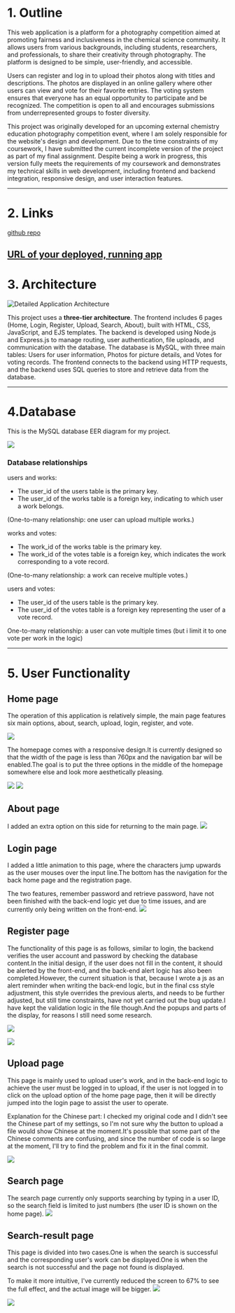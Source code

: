 # 1. Outline

This web application is a platform for a photography competition aimed at promoting fairness and inclusiveness in the chemical science community. It allows users from various backgrounds, including students, researchers, and professionals, to share their creativity through photography. The platform is designed to be simple, user-friendly, and accessible.

Users can register and log in to upload their photos along with titles and descriptions. The photos are displayed in an online gallery where other users can view and vote for their favorite entries. The voting system ensures that everyone has an equal opportunity to participate and be recognized. The competition is open to all and encourages submissions from underrepresented groups to foster diversity.

This project was originally developed for an upcoming external chemistry education photography competition event, where I am solely responsible for the website's design and development. Due to the time constraints of my coursework, I have submitted the current incomplete version of the project as part of my final assignment. Despite being a work in progress, this version fully meets the requirements of my coursework and demonstrates my technical skills in web development, including frontend and backend integration, responsive design, and user interaction features.

---
# 2. Links
[github repo](https://github.com/rke003/web_Vote.git)

[URL of your deployed, running app](https://www.doc.gold.ac.uk/usr/138/)
---
# 3. Architecture
![Detailed Application  Architecture](./document/photo/1.png)

This project uses a **three-tier architecture**. The frontend includes 6 pages (Home, Login, Register, Upload, Search, About), built with HTML, CSS, JavaScript, and EJS templates. The backend is developed using Node.js and Express.js to manage routing, user authentication, file uploads, and communication with the database. The database is MySQL, with three main tables: Users for user information, Photos for picture details, and Votes for voting records. The frontend connects to the backend using HTTP requests, and the backend uses SQL queries to store and retrieve data from the database.

---
# 4.Database
This is the MySQL database EER diagram for my project.

![](./document/photo/2.png)

### Database relationships

users and works: 
- The user_id of the users table is the primary key.
- The user_id of the works table is a foreign key, indicating to which user a work belongs.

(One-to-many relationship: one user can upload multiple works.)

works and votes: 
- The work_id of the works table is the primary key.
- The work_id of the votes table is a foreign key, which indicates the work corresponding to a vote record.

(One-to-many relationship: a work can receive multiple votes.)

users and votes: 
- The user_id of the users table is the primary key.
- The user_id of the votes table is a foreign key representing the user of a vote record.

One-to-many relationship: a user can vote multiple times (but i limit it to one vote per work in the logic)

---
# 5. User Functionality
## Home page
The operation of this application is relatively simple, the main page features six main options, about, search, upload, login, register, and vote.

![](./document/photo/3.png)

The homepage comes with a responsive design.It is currently designed so that the width of the page is less than 760px and the navigation bar will be enabled.The goal is to put the three options in the middle of the homepage somewhere else and look more aesthetically pleasing.

![](./document/photo/4.png) 
![](./document/photo/5.png)

## About page
I added an extra option on this side for returning to the main page.
![](./document/photo/6.png)

## Login page
I added a little animation to this page, where the characters jump upwards as the user mouses over the input line.The bottom has the navigation for the back home page and the registration page.

The two features, remember password and retrieve password, have not been finished with the back-end logic yet due to time issues, and are currently only being written on the front-end.
![](./document/photo/7.png)

## Register page
The functionality of this page is as follows, similar to login, the backend verifies the user account and password by checking the database content.In the initial design, if the user does not fill in the content, it should be alerted by the front-end, and the back-end alert logic has also been completed.However, the current situation is that, because I wrote a js as an alert reminder when writing the back-end logic, but in the final css style adjustment, this style overrides the previous alerts, and needs to be further adjusted, but still time constraints, have not yet carried out the bug update.I have kept the validation logic in the file though.And the popups and parts of the display, for reasons I still need some research.

![](./document/photo/8.png)

![](./document/photo/9.png)

## Upload page
This page is mainly used to upload user's work, and in the back-end logic to achieve the user must be logged in to upload, if the user is not logged in to click on the upload option of the home page page, then it will be directly jumped into the login page to assist the user to operate.

Explanation for the Chinese part: I checked my original code and I didn't see the Chinese part of my settings, so I'm not sure why the button to upload a file would show Chinese at the moment.It's possible that some part of the Chinese comments are confusing, and since the number of code is so large at the moment, I'll try to find the problem and fix it in the final commit.

![](./document/photo/10.png)

## Search page
The search page currently only supports searching by typing in a user ID, so the search field is limited to just numbers (the user ID is shown on the home page).
![](./document/photo/11.png)

## Search-result page
This page is divided into two cases.One is when the search is successful and the corresponding user's work can be displayed.One is when the search is not successful and the page not found is displayed.

To make it more intuitive, I've currently reduced the screen to 67% to see the full effect, and the actual image will be bigger.
![](./document/photo/12.png)

![](./document/photo/13.png)
